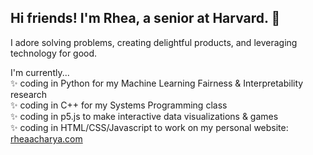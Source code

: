 ## Hi friends! I'm Rhea, a senior at Harvard. 🌱

I adore solving problems, creating delightful products, and leveraging technology for good.

I'm currently...  
 ✨ coding in Python for my Machine Learning Fairness & Interpretability research  
 ✨ coding in C++ for my Systems Programming class  
 ✨ coding in p5.js to make interactive data visualizations & games  
 ✨ coding in HTML/CSS/Javascript to work on my personal website: [rheaacharya.com](rheaacharya.com)

<!--
**rheaacharya11/rheaacharya11** is a ✨ _special_ ✨ repository because its `README.md` (this file) appears on your GitHub profile.


- 🌱 I’m currently learning ...
- 👯 I’m looking to collaborate on ...
- 🤔 I’m looking for help with ...
- 💬 Ask me about ...
- 📫 How to reach me: ...
- 😄 Pronouns: ...
- ⚡ Fun fact: ...
-->
